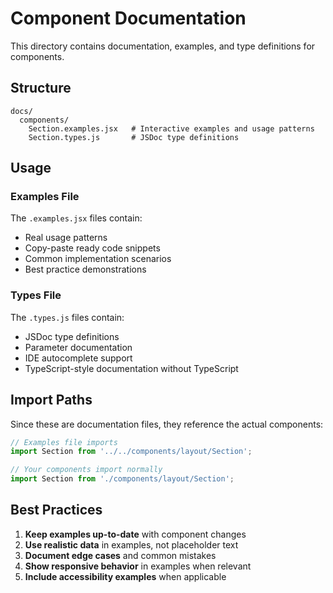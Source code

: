 # Component Documentation

This directory contains documentation, examples, and type definitions for components.

## Structure

```
docs/
  components/
    Section.examples.jsx   # Interactive examples and usage patterns
    Section.types.js       # JSDoc type definitions
```

## Usage

### Examples File
The `.examples.jsx` files contain:
- Real usage patterns
- Copy-paste ready code snippets  
- Common implementation scenarios
- Best practice demonstrations

### Types File
The `.types.js` files contain:
- JSDoc type definitions
- Parameter documentation
- IDE autocomplete support
- TypeScript-style documentation without TypeScript

## Import Paths

Since these are documentation files, they reference the actual components:

```jsx
// Examples file imports
import Section from '../../components/layout/Section';

// Your components import normally
import Section from './components/layout/Section';
```

## Best Practices

1. **Keep examples up-to-date** with component changes
2. **Use realistic data** in examples, not placeholder text
3. **Document edge cases** and common mistakes
4. **Show responsive behavior** in examples when relevant
5. **Include accessibility examples** when applicable
